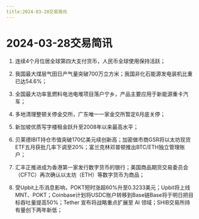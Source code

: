 ```yaml
---
title:2024-03-28交易简讯
---
```

# 2024-03-28交易简讯

1. 连续4个月位居全球第四大支付货币，人民币全球使用保持活跃；

2. 我国最大煤层气田日产气量突破700万立方米；我国非化石能源发电装机比重已达54.6%；

3. 全国最大功率氢燃料电池电堆项目落户宁乡，产品主要应用于新能源重卡汽车；

4. 多地清理整顿关停金交所，广东唯一一家金交所暂定6月底关停；

5. 新加坡优质写字楼租金跃升至2008年以来最高水平；

6. 贝莱德IBIT持仓市值突破170亿美元续创新高；加密做市商GSR将以太坊现货ETF五月获批几率下调至20%；富兰克林邓普顿推出BTC/ETH独立管理账户；

7. 汇丰正推进成为香港第一家发行数字货币的银行；美国商品期货交易委员会（CFTC）再次确认以太坊（ETH）等数字货币为商品；

8. 受Upbit上币消息影响，POKT短时涨超60%升至0.3233美元；Upbit将上线MNT、POKT；Coinbase计划将USDC账户转移到Base链Base将于明日把目标吞吐量提高50%；Tether 宣布将战略重点扩展至 AI 领域；SHIB交易所持有量创下两年新低；